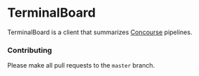 # TerminalBoard
TerminalBoard is a client that summarizes [Concourse](http://concourse.ci) pipelines.

### Contributing
Please make all pull requests to the `master` branch.
